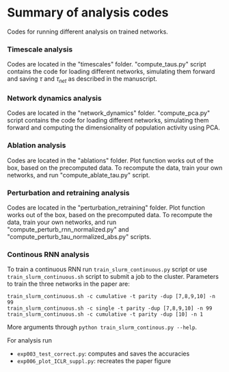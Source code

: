 # Summary of analysis codes

Codes for running different analysis on trained networks.


### Timescale analysis
Codes are located in the "timescales" folder. "compute_taus.py" script contains the code for loading different networks, simulating them forward and saving $\tau$ and $\tau_{net}$ as described in the manuscript.

### Network dynamics analysis
Codes are located in the "network_dynamics" folder. "compute_pca.py" script contains the code for loading different networks, simulating them forward and computing the dimensionality of population activity using PCA.

### Ablation analysis
Codes are located in the "ablations" folder.
Plot function works out of the box, based on the precomputed data.
To recompute the data, train your own networks, and run "compute_ablate_tau.py" script.

### Perturbation and retraining analysis
Codes are located in the "perturbation_retraining" folder.
Plot function works out of the box, based on the precomputed data.
To recompute the data, train your own networks, and run "compute_perturb_rnn_normalized.py" and 
"compute_perturb_tau_normalized_abs.py" scripts.

### Continous RNN analysis
To train a continuous RNN run `train_slurm_continuous.py` script or use `train_slurm_continuous.sh` script to submit a job to the cluster.
Parameters to train the three networks in the paper are:
```
train_slurm_continuous.sh -c cumulative -t parity -dup [7,8,9,10] -n 99
train_slurm_continuous.sh -c single -t parity -dup [7,8,9,10] -n 99
train_slurm_continuous.sh -c cumulative -t parity -dup [10] -n 1
```
More arguments through `python train_slurm_continous.py --help`.

For analysis run
- `exp003_test_correct.py`: computes and saves the accuracies
- `exp006_plot_ICLR_suppl.py`: recreates the paper figure
